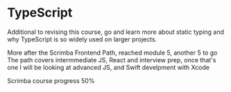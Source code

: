 # TypeScript

Additional to revising this course, go and learn more about static typing and why TypeScript is so widely used on larger projects.

More after the Scrimba Frontend Path, reached module 5, another 5 to go
The path covers intermmediate JS, React and interview prep, once that's one I will be looking at advanced JS, and Swift develpment with Xcode

Scrimba course progress 50%
